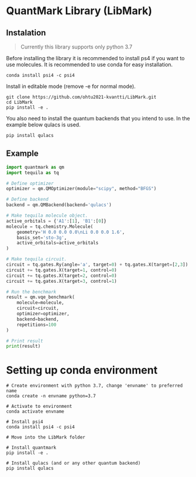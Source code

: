 # QuantMark Library (LibMark)

## Instalation
> Currently this library supports only python 3.7

Before installing the library it is recommended to install ps4 if you want to use molecules. It is recommended to use conda for easy installation.
```
conda install psi4 -c psi4
```

Install in editable mode (remove -e for normal mode).
```
git clone https://github.com/ohtu2021-kvantti/LibMark.git
cd LibMark
pip install -e .
```

You also need to install the quantum backends that you intend to use. In the example below qulacs is used.
```
pip install qulacs
```

## Example
```python
import quantmark as qm
import tequila as tq

# Define optimizer
optimizer = qm.QMOptimizer(module="scipy", method="BFGS")

# Define backend
backend = qm.QMBackend(backend='qulacs')

# Make tequila molecule object.
active_orbitals = {'A1':[1], 'B1':[0]}
molecule = tq.chemistry.Molecule(
	geometry='H 0.0 0.0 0.0\nLi 0.0 0.0 1.6',
	basis_set='sto-3g',
	active_orbitals=active_orbitals
)

# Make tequila circuit.
circuit = tq.gates.Ry(angle='a', target=0) + tq.gates.X(target=[2,3])
circuit += tq.gates.X(target=1, control=0)
circuit += tq.gates.X(target=2, control=0)
circuit += tq.gates.X(target=3, control=1)

# Run the benchmark
result = qm.vqe_benchmark(
	molecule=molecule,
	circuit=circuit,
	optimizer=optimizer,
	backend=backend,
    repetitions=100
)

# Print result
print(result)
```

# Setting up conda environment
```shell
# Create environment with python 3.7, change 'envname' to preferred name
conda create -n envname python=3.7

# Activate to environment
conda activate envname

# Install psi4
conda install psi4 -c psi4

# Move into the LibMark folder

# Install quantmark
pip install -e .

# Install qulacs (and or any other quantum backend)
pip install qulacs
```

